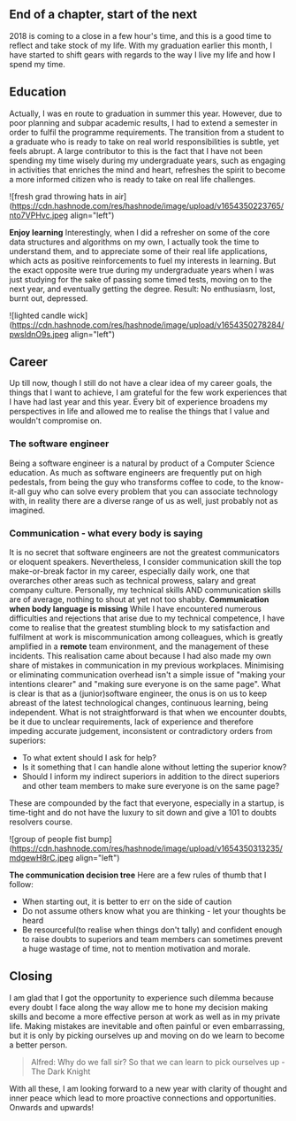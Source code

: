 ## End of a chapter, start of the next

2018 is coming to a close in a few hour's time, and this is a good time to reflect and take stock of my life. With my graduation earlier this month, I have started to shift gears with regards to the way I live my life and how I spend my time.

## Education

Actually, I was en route to graduation in summer this year. However, due to poor planning and subpar academic results, I had to extend a semester in order to fulfil the programme requirements. The transition from a student to a graduate who is ready to take on real world responsibilities is subtle, yet feels abrupt. A large contributor to this is the fact that I have not been spending my time wisely during my undergraduate years, such as engaging in activities that enriches the mind and heart, refreshes the spirit to become a more informed citizen who is ready to take on real life challenges.


![fresh grad throwing hats in air](https://cdn.hashnode.com/res/hashnode/image/upload/v1654350223765/nto7VPHvc.jpeg align="left")

**Enjoy learning** 
Interestingly, when I did a refresher on some of the core data structures and algorithms on my own, I actually took the time to understand them, and to appreciate some of their real life applications, which acts as positive reinforcements to fuel my interests in learning. But the exact opposite were true during my undergraduate years when I was just studying for the sake of passing some timed tests, moving on to the next year, and eventually getting the degree.
Result: No enthusiasm, lost, burnt out, depressed.


![lighted candle wick](https://cdn.hashnode.com/res/hashnode/image/upload/v1654350278284/pwsIdnO9s.jpeg align="left")

## Career

Up till now, though I still do not have a clear idea of my career goals, the things that I want to achieve, I am grateful for the few work experiences that I have had last year and this year. Every bit of experience broadens my perspectives in life and allowed me to realise the things that I value and wouldn't compromise on.

### The software engineer

Being a software engineer is a natural by product of a Computer Science education. As much as software engineers are frequently put on high pedestals, from being the guy who transforms coffee to code, to the know-it-all guy who can solve every problem that you can associate technology with, in reality there are a diverse range of us as well, just probably not as imagined.

### Communication - what every body is saying

It is no secret that software engineers are not the greatest communicators or eloquent speakers. Nevertheless, I consider communication skill the top make-or-break factor in my career, especially daily work, one that overarches other areas such as technical prowess, salary and great company culture. Personally, my technical skills AND communication skills are of average, nothing to shout at yet not too shabby. **Communication when body language is missing** While I have encountered numerous difficulties and rejections that arise due to my technical competence, I have come to realise that the greatest stumbling block to my satisfaction and fulfilment at work is miscommunication among colleagues, which is greatly amplified in a **remote** team environment, and the management of these incidents. This realisation came about because I had also made my own share of mistakes in communication in my previous workplaces. Minimising or eliminating communication overhead isn't a simple issue of "making your intentions clearer" and "making sure everyone is on the same page". What is clear is that as a (junior)software engineer, the onus is on us to keep abreast of the latest technological changes, continuous learning, being independent. What is not straightforward is that when we encounter doubts, be it due to unclear requirements, lack of experience and therefore impeding accurate judgement, inconsistent or contradictory orders from superiors:

-   To what extent should I ask for help?
-   Is it something that I can handle alone without letting the superior know?
-   Should I inform my indirect superiors in addition to the direct superiors and other team members to make sure everyone is on the same page?

These are compounded by the fact that everyone, especially in a startup, is time-tight and do not have the luxury to sit down and give a 101 to doubts resolvers course.


![group of people fist bump](https://cdn.hashnode.com/res/hashnode/image/upload/v1654350313235/mdgewH8rC.jpeg align="left")

**The communication decision tree** Here are a few rules of thumb that I follow:
-   When starting out, it is better to err on the side of caution
-   Do not assume others know what you are thinking - let your thoughts be heard
-   Be resourceful(to realise when things don't tally) and confident enough to raise doubts to superiors and team members can sometimes prevent a huge wastage of time, not to mention motivation and morale.

## Closing

I am glad that I got the opportunity to experience such dilemma because every doubt I face along the way allow me to hone my decision making skills and become a more effective person at work as well as in my private life. Making mistakes are inevitable and often painful or even embarrassing, but it is only by picking ourselves up and moving on do we learn to become a better person.

> Alfred: Why do we fall sir? So that we can learn to pick ourselves up - The Dark Knight

With all these, I am looking forward to a new year with clarity of thought and inner peace which lead to more proactive connections and opportunities. Onwards and upwards!